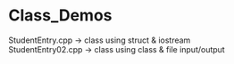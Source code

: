 # Class_Demos
StudentEntry.cpp    ->    class using struct & iostream<br />
StudentEntry02.cpp  ->    class using class & file input/output<br />
